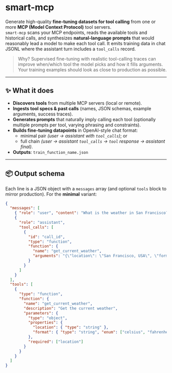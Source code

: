 # smart-mcp

Generate high-quality **fine-tuning datasets for tool calling** from one or more **MCP (Model Context Protocol)** tool servers.  
`smart-mcp` scans your MCP endpoints, reads the available tools and historical calls, and synthesizes **natural-language prompts** that would reasonably lead a model to make each tool call. It emits training data in chat JSONL where the assistant turn includes a `tool_calls` record.

> Why? Supervised fine-tuning with realistic tool-calling traces can improve when/which tool the model picks and how it fills arguments. Your training examples should look as close to production as possible.

---

## ✨ What it does

- **Discovers tools** from multiple MCP servers (local or remote).
- **Ingests tool specs & past calls** (names, JSON schemas, example arguments, success traces).
- **Generates prompts** that naturally imply calling each tool (optionally multiple prompts per tool, varying phrasing and constraints).
- **Builds fine-tuning datapoints** in OpenAI-style chat format:
  - minimal pair _(user → assistant with `tool_calls`)_; or
  - full chain _(user → assistant `tool_calls` → `tool` response → assistant final)_.
- **Outputs**: `train_function_name.json`

---

## 📦 Output schema

Each line is a JSON object with a `messages` array (and optional `tools` block to mirror production). For the **minimal** variant:

```json
{
  "messages": [
    { "role": "user", "content": "What is the weather in San Francisco?" },
    {
      "role": "assistant",
      "tool_calls": [
        {
          "id": "call_id",
          "type": "function",
          "function": {
            "name": "get_current_weather",
            "arguments": "{\"location\": \"San Francisco, USA\", \"format\": \"celsius\"}"
          }
        }
      ]
    }
  ],
  "tools": [
    {
      "type": "function",
      "function": {
        "name": "get_current_weather",
        "description": "Get the current weather",
        "parameters": {
          "type": "object",
          "properties": {
            "location": { "type": "string" },
            "format": { "type": "string", "enum": ["celsius", "fahrenheit"] }
          },
          "required": ["location"]
        }
      }
    }
  ]
}
```
